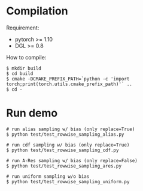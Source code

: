 # Compilation
Requirement:
* pytorch >= 1.10
* DGL >= 0.8

How to compile:
```shell
$ mkdir build
$ cd build
$ cmake -DCMAKE_PREFIX_PATH=`python -c 'import torch;print(torch.utils.cmake_prefix_path)'` ..
$ cd -
```

# Run demo
```shell
# run alias sampling w/ bias (only replace=True)
$ python test/test_rowwise_sampling_alias.py

# run cdf sampling w/ bias (only replace=True)
$ python test/test_rowwise_sampling_cdf.py

# run A-Res sampling w/ bias (only replace=False)
$ python test/test_rowwise_sampling_ares.py

# run uniform sampling w/o bias
$ python test/test_rowwise_sampling_uniform.py
```